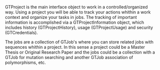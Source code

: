 GTProject is the main interface object to work in a controlled/organized way. Using a project you will be able to track your actions whithin a work context and organize your tasks in jobs. The tracking of important information is accomplished via a GTProjectInformation object, which includes history (GTProjectHistory), usage (GTProjectUsage) and security (GTCredentials).

The jobs are a collection of GTJob's where you can store related jobs with sequences whithin a project. In this sense a project could be a Master Thesis or Original Research Paper and the jobs could be a collection with a GTJob for mutation searching and another GTJob association of polymorphisms, etc.
